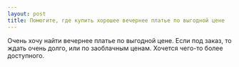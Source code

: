 ```yaml
---
layout: post 
title: Помогите, где купить хорошее вечернее платье по выгодной цене 
--- 
```

Очень хочу найти вечернее платье по выгодной цене. Если под заказ, то ждать очень долго, или по заоблачным ценам. Хочется чего-то более доступного.
